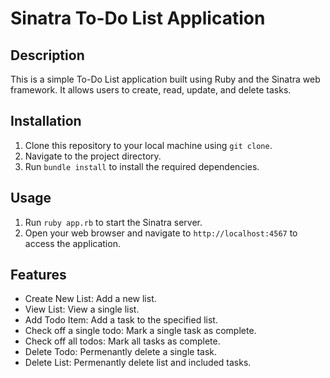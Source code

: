 # Sinatra To-Do List Application

## Description
This is a simple To-Do List application built using Ruby and the Sinatra web framework. It allows users to create, read, update, and delete tasks.

## Installation
1. Clone this repository to your local machine using `git clone`.
2. Navigate to the project directory.
3. Run `bundle install` to install the required dependencies.

## Usage
1. Run `ruby app.rb` to start the Sinatra server.
2. Open your web browser and navigate to `http://localhost:4567` to access the application.

## Features
- Create New List: Add a new list.
- View List: View a single list.
- Add Todo Item: Add a task to the specified list.
- Check off a single todo: Mark a single task as complete.
- Check off all todos: Mark all tasks as complete.
- Delete Todo: Permenantly delete a single task.
- Delete List: Permenantly delete list and included tasks.
